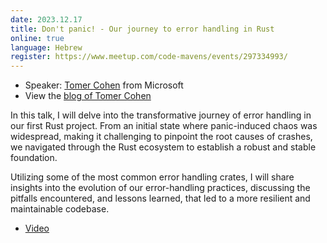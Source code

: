 ```yaml
---
date: 2023.12.17
title: Don't panic! - Our journey to error handling in Rust
online: true
language: Hebrew
register: https://www.meetup.com/code-mavens/events/297334993/
---
```


* Speaker: [Tomer Cohen](https://www.linkedin.com/in/tomercode/) from Microsoft
* View the [blog of Tomer Cohen](https://www.tomercode.com/)

In this talk, I will delve into the transformative journey of error handling in our first Rust project.
From an initial state where panic-induced chaos was widespread, making it challenging to pinpoint the
root causes of crashes, we navigated through the Rust ecosystem to establish a robust and stable foundation.

Utilizing some of the most common error handling crates, I will share insights into the evolution
of our error-handling practices, discussing the pitfalls encountered, and lessons learned, that led to a more resilient and maintainable codebase.

* [Video](https://youtu.be/Fi--zxTU-8w)



